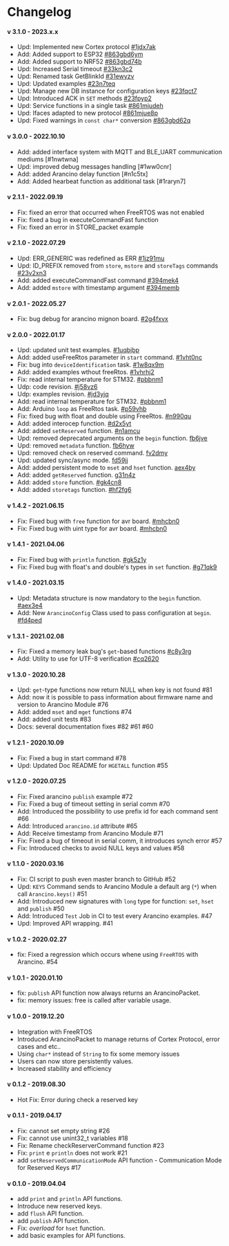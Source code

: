# Changelog

#### v 3.1.0 - 2023.x.x
* Upd: Implemented new Cortex protocol [#1jdx7ak](https://app.clickup.com/t/1jdx7ak)
* Add: Added support to ESP32 [#863gbd6ym](https://app.clickup.com/t/863gbd6ym)
* Add: Added support to NRF52 [#863gbd74b](https://app.clickup.com/t/863gbd74b)
* Upd: Increased Serial timeout [#33kn3c2](https://app.clickup.com/t/33kn3c2)
* Upd: Renamed task GetBlinkId [#31ewyzv](https://app.clickup.com/t/31ewyzv)
* Upd: Updated examples [#23n7teq](https://app.clickup.com/t/23n7teq)
* Upd: Manage new DB instance for configuration keys [#23fqct7](https://app.clickup.com/t/23fqct7)
* Upd: Introduced ACK in `SET` methods [#23fpyp2](https://app.clickup.com/t/23fpyp2)
* Upd: Service functions in a single task [#861mjudeh](https://app.clickup.com/t/861mjudeh)
* Upd: Ifaces adapted to new protocol [#861mjue8p](https://app.clickup.com/t/861mjue8p)
* Upd: Fixed warnings in `const char*` conversion [#863gbd62q](https://app.clickup.com/t/863gbd62q)

#### v 3.0.0 - 2022.10.10
* Add: added interface system with MQTT and BLE_UART communication mediums [#1nwtwna]
* Upd: improved debug messages handling [#1ww0cnr]
* Add: added Arancino delay function [#n1c5tx]
* Add: Added hearbeat function as additional task [#1raryn7]

#### v 2.1.1 - 2022.09.19
* Fix: fixed an error that occurred when FreeRTOS was not enabled
* Fix: fixed a bug in executeCommandFast function
* Fix: fixed an error in STORE_packet example

#### v 2.1.0 - 2022.07.29
* Upd: ERR_GENERIC was redefined as ERR [#1jz91mu](https://app.clickup.com/t/1jz91mu)
* Upd: ID_PREFIX removed from `store`, `mstore` and `storeTags` commands [#23v2xn3](https://app.clickup.com/t/23v2xn3)
* Add: added executeCommandFast command [#394mek4](https://app.clickup.com/t/394mek4)
* Add: added `mstore` with timestamp argument [#394memb](https://app.clickup.com/t/394memb)

#### v 2.0.1 - 2022.05.27
* Fix: bug debug for arancino mignon board. [#2g4fxvx](https://app.clickup.com/t/2g4fxvx)

#### v 2.0.0 - 2022.01.17
* Upd: updated unit test examples. [#1uqbjbp](https://app.clickup.com/t/1uqbjbp)
* Add: added useFreeRtos parameter in `start` command. [#1vht0nc](https://app.clickup.com/t/1vht0nc)
* Fix: bug into `deviceIdentification` task. [#1w8qx9m](https://app.clickup.com/t/1w8qx9m)
* Add: added examples wthout freeRtos. [#1vhrhj2](https://app.clickup.com/t/1vhrhj2)
* Fix: read internal temperature for STM32. [#pbbnm1](https://app.clickup.com/t/pbbnm1)
* Udp: code revision. [#j58vz6](https://app.clickup.com/t/j58vz6)
* Udp: examples revision. [#jd3yjq](https://app.clickup.com/t/jd3yjq)
* Add: read internal temperature for STM32. [#pbbnm1](https://app.clickup.com/t/pbbnm1)
* Add: Arduino `loop` as FreeRtos task. [#p59vhb](https://app.clickup.com/t/p59vhb)
* Fix: fixed bug with float and double using FreeRtos. [#n990qu](https://app.clickup.com/t/n990qu)
* Add: added interocep function. [#d2x5yt](https://app.clickup.com/t/d2x5yt)
* Add: added `setReserved` function. [#n1amcu](https://app.clickup.com/t/n1amcu)
* Upd: removed deprecated arguments on the `begin` function. [fb6jve](https://app.clickup.com/t/fb6jve)
* Upd: removed `metadata` function. [fb6hyw](https://app.clickup.com/t/fb6hyw)
* Upd: removed check on reserved command. [fv2dmy](https://app.clickup.com/t/fv2dmy)
* Upd: updated sync/async mode. [fd59jj](https://app.clickup.com/t/fd59jj)
* Add: added persistent mode to `mset` and `hset` function. [aex4by](https://app.clickup.com/t/aex4by)
* Add: added `getReserved` function. [g31n4z](https://app.clickup.com/t/g31n4z)
* Add: added `store` function. [#gk4cn8](https://app.clickup.com/t/gk4cn8)
* Add: added `storetags` function. [#hf2fg6](https://app.clickup.com/t/hf2fg6)

#### v 1.4.2 - 2021.06.15
* Fix: Fixed bug with `free` function for avr board. [#mhcbn0](https://app.clickup.com/t/mhcbn0)
* Fix: Fixed bug with uint type for avr board. [#mhcbn0](https://app.clickup.com/t/mhcbn0)

#### v 1.4.1 - 2021.04.06
* Fix: Fixed bug with `println` function. [#gk5z1y](https://app.clickup.com/t/gk5z1y)
* Fix: Fixed bug with float's and double's types in `set` function. [#g71qk9](https://app.clickup.com/t/g71qk9)

#### v 1.4.0 - 2021.03.15
* Upd: Metadata structure is now mandatory to the `begin` function. [#aex3e4](https://app.clickup.com/t/aex3e4)
* Add: New `ArancinoConfig` Class used to pass configuration at `begin`. [#fd4ped](https://app.clickup.com/t/fd4ped)

#### v 1.3.1 - 2021.02.08
* Fix: Fixed a memory leak bug's `get`-based functions [#c8y3rg](https://app.clickup.com/t/c8y3rg)
* Add: Utility to use for UTF-8 verification [#cq2620](https://app.clickup.com/t/cq2620)

#### v 1.3.0 - 2020.10.28
* Upd: `get`-type functions now return NULL when key is not found #81
* Add: now it is possible to pass information about firmware name and version to Arancino Module #76
* Add: added `mset` and `mget` functions #74
* Add: added unit tests #83
* Docs: several documentation fixes #82 #61 #60

#### v 1.2.1 - 2020.10.09
* Fix: Fixed a bug in start command #78
* Upd: Updated Doc README for `HGETALL` function #55

#### v 1.2.0 - 2020.07.25
* Fix: Fixed arancino `publish` example  #72
* Fix: Fixed a bug of timeout setting in serial comm  #70
* Add: Introduced the possibility to use prefix id for each command sent #66
* Add: Introduced `arancino.id` attribute #65
* Add: Receive timestamp from Arancino Module #71
* Fix: Fixed a bug of timeout in serial comm, it introduces synch error #57
* Fix: Introduced checks to avoid NULL keys and values #58

#### v 1.1.0 - 2020.03.16
* Fix: CI script to push even master branch to GitHub #52
* Upd: `KEYS` Command sends to Arancino Module a default arg (`*`) when call `Arancino.keys()` #51
* Add: Introduced new signatures with `long` type for function: `set`, `hset` and `publish` #50
* Add: Introduced `Test` Job in CI to test every Arancino examples. #47
* Upd: Improved API wrapping. #41

#### v 1.0.2 - 2020.02.27
* fix: Fixed a regression which occurs whene using `FreeRTOS` with Arancino. #54

#### v 1.0.1 - 2020.01.10
* fix: `publish` API function now always returns an ArancinoPacket.
* fix: memory issues: free is called after variable usage.

#### v 1.0.0 - 2019.12.20
* Integration with FreeRTOS
* Introduced ArancinoPacket to manage returns of Cortex Protocol, error cases and etc..
* Using `char*` instead of `String` to fix some memory issues
* Users can now store persistently values.
* Increased stability and efficiency

#### v 0.1.2 - 2019.08.30
* Hot Fix: Error during check a reserved key

#### v 0.1.1 - 2019.04.17
* Fix: cannot set empty string #26
* Fix: cannot use unint32_t variables #18
* Fix: Rename checkReserverCommand function  #23
* Fix: `print` e `println` does not work #21
* add `setReservedCommunicationMode` API function - Communication Mode for Reserved Keys #17

#### v 0.1.0 - 2019.04.04
* add `print` and `println` API functions.
* Introduce new reserved keys.
* add `flush` API function.
* add `publish` API function.
* Fix: _overload_ for `hset` function.
* add basic examples for API functions.

